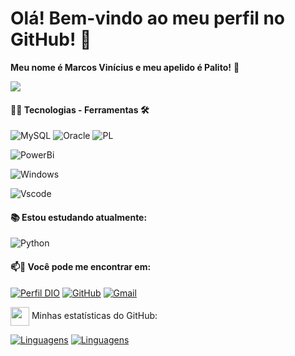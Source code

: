 #                   Olá! Bem-vindo ao meu perfil no GitHub! 👋

**Meu nome é Marcos Vinícius e meu apelido é Palito!** 🤣

<a href="https://visitorbadge.io/status?path=https%3A%2F%2Fgithub.com%omarcosvinicius"><img src="https://api.visitorbadge.io/api/combined?path=https%3A%2F%2Fgithub.com%omarcosvinicius&label=VISITANTES%20(HOJE%2FTOTAL)&countColor=%23555555" /></a>
<div style="width: max-content;">

#### 👨‍💻 Tecnologias - Ferramentas 🛠

![MySQL](https://img.shields.io/badge/MySQL-00000F?style=for-the-badge&logo=mysql&logoColor=white)
![Oracle](https://img.shields.io/badge/Oracle-000?style=for-the-badge&logo=oracle&logoColor=ea1b23)
![PL](https://img.shields.io/badge/PL%2FSQL-FFFFFF?style=for-the-badge&logo=oracle&logoColor=FF0000&labelColor=FFFFFF&color=FF0000)

![PowerBi](https://img.shields.io/badge/powerbi-000?style=for-the-badge&logo=powerbi&logoColor=e7b22e)

![Windows](https://img.shields.io/badge/Windows-000?style=for-the-badge&logo=windows&logoColor=2CA5E0)

![Vscode](https://img.shields.io/badge/Vscode-007ACC?style=for-the-badge&logo=visual-studio-code&logoColor=white)

####  📚 Estou estudando atualmente:

![Python](https://img.shields.io/badge/python-3670A0?style=for-the-badge&logo=python&logoColor=ffdd54)


#### 📫🚩 Você pode me encontrar em:

[![Perfil DIO](https://img.shields.io/badge/-Meu%20Perfil%20na%20DIO-30A3DC?style=for-the-badge)](https://dio.me/users/marcosvinimello)
[![GitHub](https://img.shields.io/badge/GitHub-100000?style=for-the-badge&logo=github&logoColor=white)](https://github.com/omarcosvinicius)
[![Gmail](https://img.shields.io/badge/Gmail-333333?style=for-the-badge&logo=gmail&logoColor=red)](mailto:marcosvinimello@gmail.com)
</div>
<img src="https://github.githubassets.com/images/modules/logos_page/GitHub-Mark.png" width="30" style="vertical-align: middle;"> Minhas estatísticas do GitHub:

[![Linguagens](https://github-readme-stats.vercel.app/api?username=omarcosvinicius&show_icons=true&locale=pt-BR&&theme=dark)](https://github.com/omarcosvinicius?tab=repositories)
[![Linguagens](https://github-readme-stats.vercel.app/api/top-langs/?username=omarcosvinicius&layout=compact&locale=pt-BR&&theme=dark)](https://github.com/omarcosvinicius?tab=repositories)
